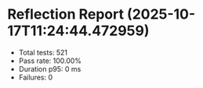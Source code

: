 # Reflection Report (2025-10-17T11:24:44.472959)

- Total tests: 521
- Pass rate: 100.00%
- Duration p95: 0 ms
- Failures: 0


